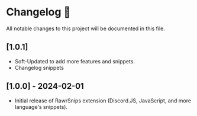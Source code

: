 # Changelog 📝

All notable changes to this project will be documented in this file.

## [1.0.1]

* Soft-Updated to add more features and snippets.
* Changelog snippets

## [1.0.0] - 2024-02-01

* Initial release of RawrSnips extension (Discord.JS, JavaScript, and more language's snippets). 